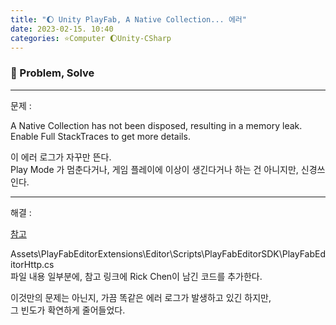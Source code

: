 ```yaml
---
title: "🌔 Unity PlayFab, A Native Collection... 에러"
date: 2023-02-15. 10:40
categories: ⭐Computer 🌔Unity-CSharp
---
```


### 💎 Problem, Solve

---

문제 :  

A Native Collection has not been disposed, resulting in a memory leak. Enable Full StackTraces to get more details.  

이 에러 로그가 자꾸만 뜬다.  
Play Mode 가 멈춘다거나, 게임 플레이에 이상이 생긴다거나 하는 건 아니지만, 신경쓰인다.  

---

해결 :  

[참고](https://community.playfab.com/questions/65805/a-native-collection-has-not-been-disposed-resultin-1.html)  

Assets\PlayFabEditorExtensions\Editor\Scripts\PlayFabEditorSDK\PlayFabEditorHttp.cs  
파일 내용 일부분에, 참고 링크에 Rick Chen이 남긴 코드를 추가한다.  

이것만의 문제는 아닌지, 가끔 똑같은 에러 로그가 발생하고 있긴 하지만,  
그 빈도가 확연하게 줄어들었다.  
